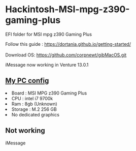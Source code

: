 # Hackintosh-MSI-mpg-z390-gaming-plus
EFI folder for MSI mpg z390 Gaming Plus

Follow this guide :  https://dortania.github.io/getting-started/
<br><br>
Download OS: https://github.com/corpnewt/gibMacOS.git

iMessage now working in Venture 13.0.1

## <u>My PC config</u>
<li>Board : MSI MPG z390 Gaming Plus</li>
<li>CPU : intel i7 9700k</li>
<li>Ram : 8gb (Unknown)</li>
<li>Storage : M.2 256 GB</li>
<li>No dedicated graphics</li>


## Not working
iMessage

